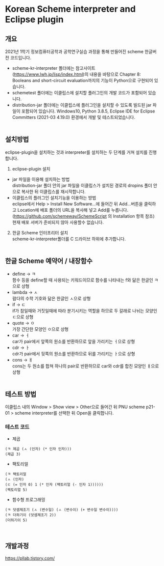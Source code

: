 # Korean Scheme interpreter and Eclipse plugin
## 개요
2021년 1학기 정보컴퓨터공학과 공학연구실습 과정을 통해 만들어진 scheme 한글버전 코드입니다.
* scheme-kr-interpreter 폴더에는 참고사이트(https://www.lwh.jp/lisp/index.html)의 내용을 바탕으로 Chapter 8: Booleans and short-circuit evaluation까지의 기능이 Python으로 구현되어 있습니다.
* schemetest 폴더에는 이클립스에 설치할 플러그인의 개발 코드가 포함되어 있습니다.
* distribution-jar 폴더에는 이클립스에 플러그인을 설치할 수 있도록 빌드된 jar 파일이 포함되어 있습니다.
Windows10, Python 3.8.5, Eclipse IDE for Eclipse Committers (2021-03 4.19.0) 환경에서 개발 및 테스트되었습니다.
<br/><br/>
## 설치방법
eclipse-plugin을 설치하는 것과 interpreter를 설치하는 두 단계를 거쳐 설치를 진행합니다.
1. eclipse-plugin 설치
* jar 파일을 이용해 설치하는 방법<br/>
    distribution-jar 폴더 안의 jar 파일을 이클립스가 설치된 경로의 dropins 폴더 안으로 복사한 뒤 이클립스를 재시작합니다.
* 이클립스의 플러그인 설치기능을 이용하는 방법<br/>
eclipse에서 Help > Install New Software...에 들어간 뒤 Add...버튼을 클릭하고 Location에 배포 폴더의 URL을 복사해 넣고 Add를 누릅니다.
(https://github.com/schemeway/SchemeScript 의 Installation 항목 참조)
현재 배포 서버가 준비되지 않아 사용할수 없습니다.
2. 한글 Scheme 인터프리터 설치<br/>
scheme-kr-interpreter폴더를 C 드라이브 하위에 추가합니다.
<br/><br/>
## 한글 Scheme 예약어 / 내장함수
* define → ㅋ<br/>
함수 등을 define할 때 사용되는 키워드이므로 함수를 나타내는 f와 닮은 한글인 ㅋ으로 상형
* lambda → ㅅ<br/>
람다의 수학 기호와 닮은 한글인 ㅅ으로 상형
* if → ㄷ<br/>
if가 참일때와 거짓일때에 따라 분기시키는 역할을 하므로 두 갈래로 나뉘는 모양인 ㄷ으로 상형
* quote → ㅇ<br/>
가장 간단한 모양인 ㅇ으로 상형
* car → ㅓ<br/>
car가 pair에서 앞쪽의 원소를 반환하므로 앞을 가리키는 ㅓ으로 상형
* cdr → ㅏ<br/>
cdr가 pair에서 뒷쪽의 원소를 반환하므로 뒤를 가리키는 ㅏ으로 상형
* cons → ㅐ<br/>
cons는 두 원소를 합쳐 하나의 pair로 반환하므로 car와 cdr를 합친 모양인 ㅐ으로 상형
<br/><br/>
## 테스트 방법
이클립스 내의 Window > Show view > Other으로 들어간 뒤 PNU scheme p21-01 > scheme interpreter를 선택한 뒤 Open을 클릭합니다.
### 테스트 코드
* 제곱
```
(ㅋ 제곱 (ㅅ (인자) (* 인자 인자)))
(제곱 3)
```
* 팩토리얼
```
(ㅋ 팩토리얼
(ㅅ (인자)
(ㄷ (= 인자 0) 1 (* 인자 (팩토리얼 (- 인자 1))))))
(팩토리얼 5)
```
* 함수형 프로그래밍
```
(ㅋ 덧셈제조기 (ㅅ (변수일) (ㅅ (변수이) (+ 변수일 변수이))))
(ㅋ 더하기이 (덧셈제조기 2))
(더하기이 5)
```
<br/>

## 개발과정
https://pllab.tistory.com/

